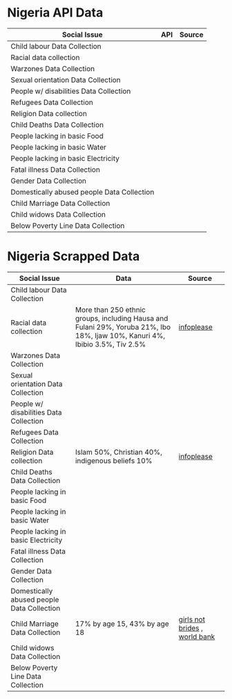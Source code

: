 # Nigeria API Data
| Social Issue  |  API | Source |
|---|---|---|
| Child labour Data Collection |  |  |
| Racial data collection |  |  |
| Warzones Data Collection |  |  |
| Sexual orientation Data Collection|  |  |
| People w/ disabilities Data Collection |  |  |
| Refugees Data Collection |  |  |
| Religion Data collection |  |  |
| Child Deaths Data Collection |  |  |
| People lacking in basic Food |  |  |
| People lacking in basic Water |  |  |
| People lacking in basic Electricity |  |  |
| Fatal illness Data Collection |  |  |
| Gender Data Collection |  |  |
| Domestically abused people Data Collection |  |  |
| Child Marriage Data Collection |  |  |
| Child widows Data Collection |  |  |
| Below Poverty Line Data Collection |  |  |



# Nigeria Scrapped Data
| Social Issue  |  Data | Source | 
|---|---|---|
| Child labour Data Collection |  |  |
| Racial data collection | More than 250 ethnic groups, including Hausa and Fulani 29%, Yoruba 21%, Ibo 18%, Ijaw 10%, Kanuri 4%, Ibibio 3.5%, Tiv 2.5%  | [infoplease](https://www.infoplease.com/ethnicity-and-race-countries)  |
| Warzones Data Collection |  |  |
| Sexual orientation Data Collection|  |  |
| People w/ disabilities Data Collection |  |  |
| Refugees Data Collection |  |  |
| Religion Data collection | Islam 50%, Christian 40%, indigenous beliefs 10% | [infoplease](https://www.infoplease.com/world/countries/world-religions) |
| Child Deaths Data Collection |  |  |
| People lacking in basic Food |  |  |
| People lacking in basic Water |  |  |
| People lacking in basic Electricity |  |  |
| Fatal illness Data Collection |  |  |
| Gender Data Collection |  |  |
| Domestically abused people Data Collection |  |  |
| Child Marriage Data Collection | 17% by age 15, 43% by age 18 | [girls not brides](https://www.girlsnotbrides.org/child-marriage/nigeria/#stats-references) , [world bank](http://documents.worldbank.org/curated/en/312761498512784050/pdf/116835-BRI-P151842-PUBLIC-EICM-Brief-WorkEarningsHousehold-PrintReady.pdf)|
| Child widows Data Collection |  |  |
| Below Poverty Line Data Collection |  |  |
